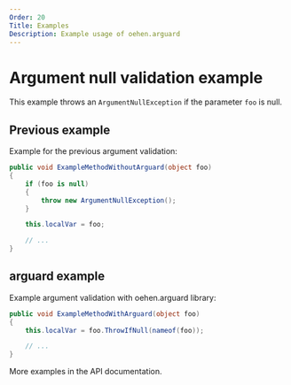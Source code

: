 ```yaml
---
Order: 20
Title: Examples
Description: Example usage of oehen.arguard
---
```


# Argument null validation example

This example throws an `ArgumentNullException` if the parameter `foo` is null.

## Previous example

Example for the previous argument validation:

```csharp
public void ExampleMethodWithoutArguard(object foo)
{
    if (foo is null)
    {
        throw new ArgumentNullException();
    }

    this.localVar = foo;

    // ...
}
```

## arguard example

Example argument validation with oehen.arguard library:

```csharp
public void ExampleMethodWithArguard(object foo)
{
    this.localVar = foo.ThrowIfNull(nameof(foo));

    // ...
}
```

More examples in the API documentation.
